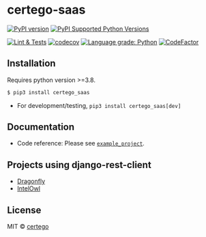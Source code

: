 # certego-saas

[![PyPI version](https://badge.fury.io/py/certego-saas.svg)](https://badge.fury.io/py/certego-saas)
[![PyPI Supported Python Versions](https://img.shields.io/pypi/pyversions/certego-saas.svg)](https://pypi.python.org/pypi/certego-saas/)

[![Lint & Tests](https://github.com/certego/certego-saas/workflows/Lint%20&%20Tests/badge.svg)](https://github.com/certego/certego-saas/actions)
[![codecov](https://codecov.io/gh/certego/certego-saas/branch/main/graph/badge.svg?token=XnTODgn1G7)](https://codecov.io/gh/certego/certego-saas)
[![Language grade: Python](https://img.shields.io/lgtm/grade/python/g/certego/certego-saas.svg?logo=lgtm&logoWidth=18)](https://lgtm.com/projects/g/certego/certego-saas/context:python)
[![CodeFactor](https://www.codefactor.io/repository/github/certego/certego-saas/badge)](https://www.codefactor.io/repository/github/certego/certego-saas)

## Installation

Requires python version >=3.8.

```bash
$ pip3 install certego_saas
```

- For development/testing, `pip3 install certego_saas[dev]`

## Documentation

- Code reference: Please see [`example_project`](https://github.com/certego/certego-saas/tree/main/example_project).

## Projects using django-rest-client

- [Dragonfly](https://dragonfly.certego.net/)
- [IntelOwl](https://github.com/intelowlproject/IntelOwl)

## License

MIT © [certego](https://github.com/certego)
